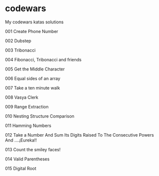 # codewars
My codewars katas solutions

001 Create Phone Number

002 Dubstep

003 Tribonacci

004 Fibonacci, Tribonacci and friends

005 Get the Middle Character

006 Equal sides of an array

007 Take a ten minute walk

008 Vasya Clerk

009 Range Extraction

010 Nesting Structure Comparison

011 Hamming Numbers

012 Take a Number And Sum Its Digits Raised To The Consecutive Powers And ....¡Eureka!!

013 Count the smiley faces!

014 Valid Parentheses

015 Digital Root